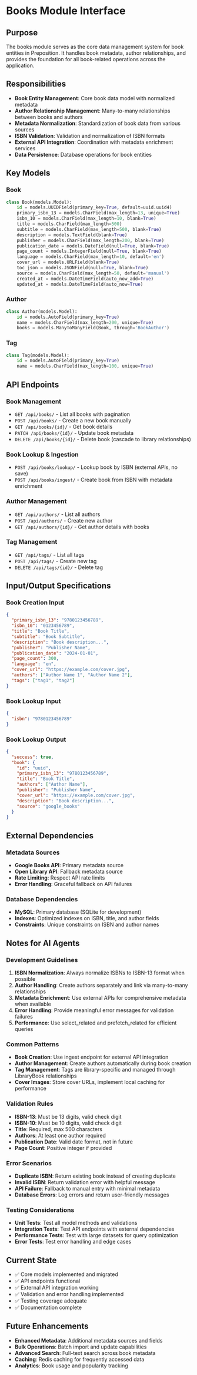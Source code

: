 # Books Module Interface

## Purpose
The books module serves as the core data management system for book entities in Preposition. It handles book metadata, author relationships, and provides the foundation for all book-related operations across the application.

## Responsibilities
- **Book Entity Management**: Core book data model with normalized metadata
- **Author Relationship Management**: Many-to-many relationships between books and authors
- **Metadata Normalization**: Standardization of book data from various sources
- **ISBN Validation**: Validation and normalization of ISBN formats
- **External API Integration**: Coordination with metadata enrichment services
- **Data Persistence**: Database operations for book entities

## Key Models

### Book
```python
class Book(models.Model):
    id = models.UUIDField(primary_key=True, default=uuid.uuid4)
    primary_isbn_13 = models.CharField(max_length=13, unique=True)
    isbn_10 = models.CharField(max_length=10, blank=True)
    title = models.CharField(max_length=500)
    subtitle = models.CharField(max_length=500, blank=True)
    description = models.TextField(blank=True)
    publisher = models.CharField(max_length=200, blank=True)
    publication_date = models.DateField(null=True, blank=True)
    page_count = models.IntegerField(null=True, blank=True)
    language = models.CharField(max_length=10, default='en')
    cover_url = models.URLField(blank=True)
    toc_json = models.JSONField(null=True, blank=True)
    source = models.CharField(max_length=50, default='manual')
    created_at = models.DateTimeField(auto_now_add=True)
    updated_at = models.DateTimeField(auto_now=True)
```

### Author
```python
class Author(models.Model):
    id = models.AutoField(primary_key=True)
    name = models.CharField(max_length=200, unique=True)
    books = models.ManyToManyField(Book, through='BookAuthor')
```

### Tag
```python
class Tag(models.Model):
    id = models.AutoField(primary_key=True)
    name = models.CharField(max_length=100, unique=True)
```

## API Endpoints

### Book Management
- `GET /api/books/` - List all books with pagination
- `POST /api/books/` - Create a new book manually
- `GET /api/books/{id}/` - Get book details
- `PATCH /api/books/{id}/` - Update book metadata
- `DELETE /api/books/{id}/` - Delete book (cascade to library relationships)

### Book Lookup & Ingestion
- `POST /api/books/lookup/` - Lookup book by ISBN (external APIs, no save)
- `POST /api/books/ingest/` - Create book from ISBN with metadata enrichment

### Author Management
- `GET /api/authors/` - List all authors
- `POST /api/authors/` - Create new author
- `GET /api/authors/{id}/` - Get author details with books

### Tag Management
- `GET /api/tags/` - List all tags
- `POST /api/tags/` - Create new tag
- `DELETE /api/tags/{id}/` - Delete tag

## Input/Output Specifications

### Book Creation Input
```json
{
  "primary_isbn_13": "9780123456789",
  "isbn_10": "0123456789",
  "title": "Book Title",
  "subtitle": "Book Subtitle",
  "description": "Book description...",
  "publisher": "Publisher Name",
  "publication_date": "2024-01-01",
  "page_count": 300,
  "language": "en",
  "cover_url": "https://example.com/cover.jpg",
  "authors": ["Author Name 1", "Author Name 2"],
  "tags": ["tag1", "tag2"]
}
```

### Book Lookup Input
```json
{
  "isbn": "9780123456789"
}
```

### Book Lookup Output
```json
{
  "success": true,
  "book": {
    "id": "uuid",
    "primary_isbn_13": "9780123456789",
    "title": "Book Title",
    "authors": ["Author Name"],
    "publisher": "Publisher Name",
    "cover_url": "https://example.com/cover.jpg",
    "description": "Book description...",
    "source": "google_books"
  }
}
```

## External Dependencies

### Metadata Sources
- **Google Books API**: Primary metadata source
- **Open Library API**: Fallback metadata source
- **Rate Limiting**: Respect API rate limits
- **Error Handling**: Graceful fallback on API failures

### Database Dependencies
- **MySQL**: Primary database (SQLite for development)
- **Indexes**: Optimized indexes on ISBN, title, and author fields
- **Constraints**: Unique constraints on ISBN and author names

## Notes for AI Agents

### Development Guidelines
1. **ISBN Normalization**: Always normalize ISBNs to ISBN-13 format when possible
2. **Author Handling**: Create authors separately and link via many-to-many relationships
3. **Metadata Enrichment**: Use external APIs for comprehensive metadata when available
4. **Error Handling**: Provide meaningful error messages for validation failures
5. **Performance**: Use select_related and prefetch_related for efficient queries

### Common Patterns
- **Book Creation**: Use ingest endpoint for external API integration
- **Author Management**: Create authors automatically during book creation
- **Tag Management**: Tags are library-specific and managed through LibraryBook relationships
- **Cover Images**: Store cover URLs, implement local caching for performance

### Validation Rules
- **ISBN-13**: Must be 13 digits, valid check digit
- **ISBN-10**: Must be 10 digits, valid check digit
- **Title**: Required, max 500 characters
- **Authors**: At least one author required
- **Publication Date**: Valid date format, not in future
- **Page Count**: Positive integer if provided

### Error Scenarios
- **Duplicate ISBN**: Return existing book instead of creating duplicate
- **Invalid ISBN**: Return validation error with helpful message
- **API Failure**: Fallback to manual entry with minimal metadata
- **Database Errors**: Log errors and return user-friendly messages

### Testing Considerations
- **Unit Tests**: Test all model methods and validations
- **Integration Tests**: Test API endpoints with external dependencies
- **Performance Tests**: Test with large datasets for query optimization
- **Error Tests**: Test error handling and edge cases

## Current State
- ✅ Core models implemented and migrated
- ✅ API endpoints functional
- ✅ External API integration working
- ✅ Validation and error handling implemented
- ✅ Testing coverage adequate
- ✅ Documentation complete

## Future Enhancements
- **Enhanced Metadata**: Additional metadata sources and fields
- **Bulk Operations**: Batch import and update capabilities
- **Advanced Search**: Full-text search across book metadata
- **Caching**: Redis caching for frequently accessed data
- **Analytics**: Book usage and popularity tracking

